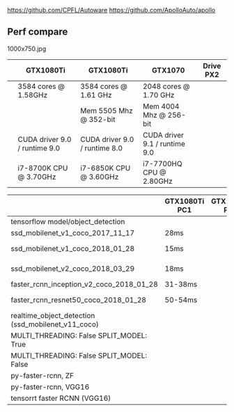 https://github.com/CPFL/Autoware
https://github.com/ApolloAuto/apollo


## Perf compare


1000x750.jpg

|   |  GTX1080Ti | GTX1080Ti | GTX1070 | Drive PX2 |
|---|---|---|---|---|
|   | 3584 cores @ 1.58GHz | 3584 cores @ 1.61 GHz | 2048 cores @ 1.70 GHz  |   |
|   |  | Mem 5505 Mhz @ 352-bit | Mem 4004 Mhz @ 256-bit  |   |
|   | CUDA driver 9.0 / runtime 9.0 | CUDA driver 9.0 / runtime 8.0  | CUDA driver 9.1 / runtime 9.0 |   |
|   | i7-8700K CPU @ 3.70GHz | i7-6850K CPU @ 3.60GHz |  i7-7700HQ CPU @ 2.80GHz |   |




|   | GTX1080Ti PC1 | GTX1080Ti PC2 | GTX1070 Notebook | Drive PX2 |
|---|---|---|---|---|
| tensorflow model/object_detection |
| ssd_mobilenet_v1_coco_2017_11_17 | 28ms |   | 40-45ms  |   |
| ssd_mobilenet_v1_coco_2018_01_28 | 15ms |   | 19-24ms  | 120-150ms  |
| ssd_mobilenet_v2_coco_2018_03_29 | 18ms |   | 23-30ms  | 120-150ms  |
| faster_rcnn_inception_v2_coco_2018_01_28 | 31-38ms |   |   |   |
| faster_rcnn_resnet50_coco_2018_01_28 | 50-54ms |   | 83-90ms  | 313-337ms  |
| realtime_object_detection (ssd_mobilenet_v11_coco) |
| MULTI_THREADING: False   SPLIT_MODEL: True | | | 12ms | 44ms |
| MULTI_THREADING: False   SPLIT_MODEL: False | | | 22ms | 150ms |
| py-faster-rcnn, ZF | | | 42ms |  |
| py-faster-rcnn, VGG16 | | | 97ms |  |
| tensorrt faster RCNN (VGG16) | | | 90ms |  |




